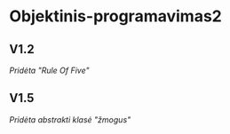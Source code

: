 # Objektinis-programavimas2
## V1.2
*Pridėta "Rule Of Five"*

## V1.5
*Pridėta abstrakti klasė "žmogus"*
